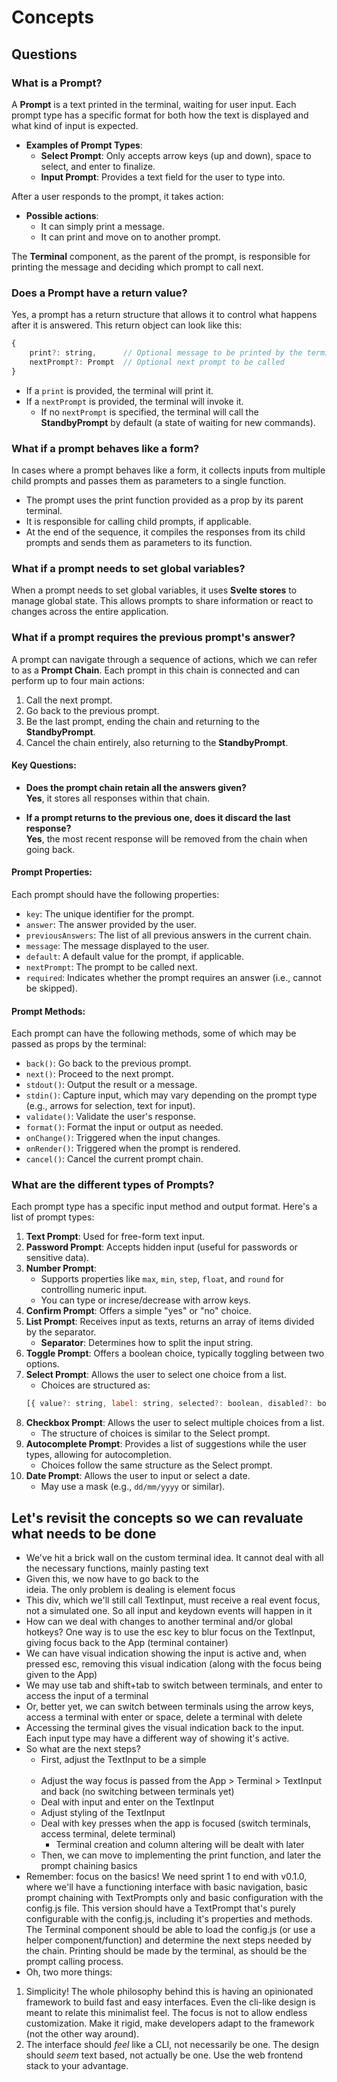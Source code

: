 # Concepts

## Questions

### What is a Prompt?

A **Prompt** is a text printed in the terminal, waiting for user input. Each prompt type has a specific format for both how the text is displayed and what kind of input is expected.

- **Examples of Prompt Types**:
    - **Select Prompt**: Only accepts arrow keys (up and down), space to select, and enter to finalize.
    - **Input Prompt**: Provides a text field for the user to type into.

After a user responds to the prompt, it takes action:
- **Possible actions**:
    - It can simply print a message.
    - It can print and move on to another prompt.

The **Terminal** component, as the parent of the prompt, is responsible for printing the message and deciding which prompt to call next.

### Does a Prompt have a return value?

Yes, a prompt has a return structure that allows it to control what happens after it is answered. This return object can look like this:

```js
{
    print?: string,      // Optional message to be printed by the terminal
    nextPrompt?: Prompt  // Optional next prompt to be called
}
```

- If a `print` is provided, the terminal will print it.
- If a `nextPrompt` is provided, the terminal will invoke it.
    - If no `nextPrompt` is specified, the terminal will call the **StandbyPrompt** by default (a state of waiting for new commands).

### What if a prompt behaves like a form?

In cases where a prompt behaves like a form, it collects inputs from multiple child prompts and passes them as parameters to a single function.

- The prompt uses the print function provided as a prop by its parent terminal.
- It is responsible for calling child prompts, if applicable.
- At the end of the sequence, it compiles the responses from its child prompts and sends them as parameters to its function.

### What if a prompt needs to set global variables?

When a prompt needs to set global variables, it uses **Svelte stores** to manage global state. This allows prompts to share information or react to changes across the entire application.

### What if a prompt requires the previous prompt's answer?

A prompt can navigate through a sequence of actions, which we can refer to as a **Prompt Chain**. Each prompt in this chain is connected and can perform up to four main actions:

1. Call the next prompt.
2. Go back to the previous prompt.
3. Be the last prompt, ending the chain and returning to the **StandbyPrompt**.
4. Cancel the chain entirely, also returning to the **StandbyPrompt**.

#### Key Questions:
- **Does the prompt chain retain all the answers given?**  
  **Yes**, it stores all responses within that chain.
  
- **If a prompt returns to the previous one, does it discard the last response?**  
  **Yes**, the most recent response will be removed from the chain when going back.

#### Prompt Properties:

Each prompt should have the following properties:

- `key`: The unique identifier for the prompt.
- `answer`: The answer provided by the user.
- `previousAnswers`: The list of all previous answers in the current chain.
- `message`: The message displayed to the user.
- `default`: A default value for the prompt, if applicable.
- `nextPrompt`: The prompt to be called next.
- `required`: Indicates whether the prompt requires an answer (i.e., cannot be skipped).

#### Prompt Methods:

Each prompt can have the following methods, some of which may be passed as props by the terminal:

- `back()`: Go back to the previous prompt.
- `next()`: Proceed to the next prompt.
- `stdout()`: Output the result or a message.
- `stdin()`: Capture input, which may vary depending on the prompt type (e.g., arrows for selection, text for input).
- `validate()`: Validate the user's response.
- `format()`: Format the input or output as needed.
- `onChange()`: Triggered when the input changes.
- `onRender()`: Triggered when the prompt is rendered.
- `cancel()`: Cancel the current prompt chain.

### What are the different types of Prompts?

Each prompt type has a specific input method and output format. Here's a list of prompt types:

1. **Text Prompt**: Used for free-form text input.
2. **Password Prompt**: Accepts hidden input (useful for passwords or sensitive data).
3. **Number Prompt**:
    - Supports properties like `max`, `min`, `step`, `float`, and `round` for controlling numeric input.
    - You can type or increse/decrease with arrow keys.
4. **Confirm Prompt**: Offers a simple "yes" or "no" choice.
5. **List Prompt**: Receives input as texts, returns an array of items divided by the separator.
    - **Separator**: Determines how to split the input string.
6. **Toggle Prompt**: Offers a boolean choice, typically toggling between two options.
7. **Select Prompt**: Allows the user to select one choice from a list.
    - Choices are structured as:
    ```js
    [{ value?: string, label: string, selected?: boolean, disabled?: boolean }, ...]
    ```
8. **Checkbox Prompt**: Allows the user to select multiple choices from a list.
    - The structure of choices is similar to the Select prompt.
9. **Autocomplete Prompt**: Provides a list of suggestions while the user types, allowing for autocompletion.
    - Choices follow the same structure as the Select prompt.
10. **Date Prompt**: Allows the user to input or select a date.
    - May use a mask (e.g., `dd/mm/yyyy` or similar).

## Let's revisit the concepts so we can revaluate what needs to be done
- We've hit a brick wall on the custom terminal idea. It cannot deal with all the necessary functions, mainly pasting text
- Given this, we now have to go back to the <div contenteditable="true"> ideia. The only problem is dealing is element focus
- This div, which we'll still call TextInput, must receive a real event focus, not a simulated one. So all input and keydown events will happen in it
- How can we deal with changes to another terminal and/or global hotkeys? One way is to use the esc key to blur focus on the TextInput, giving focus back to the App (terminal container)
- We can have visual indication showing the input is active and, when pressed esc, removing this visual indication (along with the focus being given to the App)
- We may use tab and shift+tab to switch between terminals, and enter to access the input of a terminal
- Or, better yet, we can switch between terminals using the arrow keys, access a terminal with enter or space, delete a terminal with delete
- Accessing the terminal gives the visual indication back to the input. Each input type may have a different way of showing it's active.
- So what are the next steps?
    - First, adjust the TextInput to be a simple <div contenteditable="true">
    - Adjust the way focus is passed from the App > Terminal > TextInput and back (no switching between terminals yet)
    - Deal with input and enter on the TextInput
    - Adjust styling of the TextInput
    - Deal with key presses when the app is focused (switch terminals, access terminal, delete terminal)
        - Terminal creation and column altering will be dealt with later
    - Then, we can move to implementing the print function, and later the prompt chaining basics
- Remember: focus on the basics! We need sprint 1 to end with v0.1.0, where we'll have a functioning interface with basic navigation, basic prompt chaining with TextPrompts only and basic configuration with the config.js file. This version should have a TextPrompt that's purely configurable with the config.js, including it's properties and methods. The Terminal component should be able to load the config.js (or use a helper component/function) and determine the next steps needed by the chain. Printing should be made by the terminal, as should be the prompt calling process.
- Oh, two more things:
1. Simplicity! The whole philosophy behind this is having an opinionated framework to build fast and easy interfaces. Even the cli-like design is meant to relate this minimalist feel. The focus is not to allow endless customization. Make it rigid, make developers adapt to the framework (not the other way around).
2. The interface should _feel_ like a CLI, not necessarily be one. The design should _seem_ text based, not actually be one. Use the web frontend stack to your advantage.